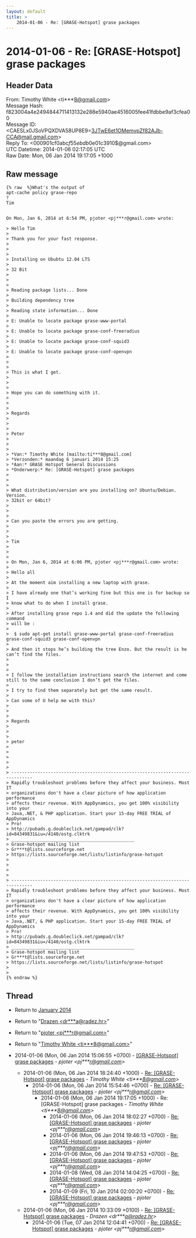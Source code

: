 ```yaml
---
layout: default
title: >
    2014-01-06 - Re: [GRASE-Hotspot] grase packages
---
```


# 2014-01-06 - Re: [GRASE-Hotspot] grase packages

## Header Data

From: Timothy White \<ti***8@gmail.com\><br>
Message Hash: f823004a4e2494844711413132e288e5940ae4516005fee41fdbbe9af3cfea00<br>
Message ID: \<CAESLx0JSoVPQXDVA58UP8E9=3JTwE6et1OMemvpZf82AJb-CCA@mail.gmail.com\><br>
Reply To: \<000901cf0abc$f55ebdb0$e01c3910$@gmail.com\><br>
UTC Datetime: 2014-01-06 02:17:05 UTC<br>
Raw Date: Mon, 06 Jan 2014 19:17:05 +1000<br>

## Raw message

```
{% raw  %}What's the output of
apt-cache policy grase-repo
?
Tim


On Mon, Jan 6, 2014 at 6:54 PM, pjoter <pj***r@gmail.com> wrote:

> Hello Tim
>
> Thank you for your fast response.
>
>
>
> Installing on Ububtu 12.04 LTS
>
> 32 Bit
>
>
>
> Reading package lists... Done
>
> Building dependency tree
>
> Reading state information... Done
>
> E: Unable to locate package grase-www-portal
>
> E: Unable to locate package grase-conf-freeradius
>
> E: Unable to locate package grase-conf-squid3
>
> E: Unable to locate package grase-conf-openvpn
>
>
>
> This is what I get.
>
>
>
> Hope you can do something with it.
>
>
>
> Regards
>
>
>
> Peter
>
>
>
> *Van:* Timothy White [mailto:ti***8@gmail.com]
> *Verzonden:* maandag 6 januari 2014 15:25
> *Aan:* GRASE Hotspot General Discussions
> *Onderwerp:* Re: [GRASE-Hotspot] grase packages
>
>
>
> What distribution/version are you installing on? Ubuntu/Debian. Version.
> 32bit or 64bit?
>
>
>
> Can you paste the errors you are getting.
>
>
>
> Tim
>
>
>
> On Mon, Jan 6, 2014 at 6:06 PM, pjoter <pj***r@gmail.com> wrote:
>
> Hello all
>
> At the moment aim installing a new laptop with grase.
>
> I have already one that’s working fine but this one is for backup so I
> know what to do when I install grase.
>
> After installing grase repo 1.4 and did the update the following command
> will be :
>
>  $ sudo apt-get install grase-www-portal grase-conf-freeradius grase-conf-squid3 grase-conf-openvpn
>
> And then it stops he’s building the tree Enzo. But the result is he can’t find the files.
>
>
>
> I follow the installation instructions search the internet and come still to the same conclusion I don’t get the files.
>
> I try to find them separately but get the same result.
>
> Can some of U help me with this?
>
>
>
> Regards
>
>
>
> peter
>
>
>
>
>
> ------------------------------------------------------------------------------
> Rapidly troubleshoot problems before they affect your business. Most IT
> organizations don't have a clear picture of how application performance
> affects their revenue. With AppDynamics, you get 100% visibility into your
> Java,.NET, & PHP application. Start your 15-day FREE TRIAL of AppDynamics
> Pro!
> http://pubads.g.doubleclick.net/gampad/clk?id=84349831&iu=/4140/ostg.clktrk
> _______________________________________________
> Grase-hotspot mailing list
> Gr***t@lists.sourceforge.net
> https://lists.sourceforge.net/lists/listinfo/grase-hotspot
>
>
>
>
> ------------------------------------------------------------------------------
> Rapidly troubleshoot problems before they affect your business. Most IT
> organizations don't have a clear picture of how application performance
> affects their revenue. With AppDynamics, you get 100% visibility into your
> Java,.NET, & PHP application. Start your 15-day FREE TRIAL of AppDynamics
> Pro!
> http://pubads.g.doubleclick.net/gampad/clk?id=84349831&iu=/4140/ostg.clktrk
> _______________________________________________
> Grase-hotspot mailing list
> Gr***t@lists.sourceforge.net
> https://lists.sourceforge.net/lists/listinfo/grase-hotspot
>
>
{% endraw %}
```

## Thread

+ Return to [January 2014](/archive/2014/01)

+ Return to "[Drazen <dr***a<span>@</span>radez.hr>](/authors/dr___a_at_radez_hr)"
+ Return to "[pjoter <pj***r<span>@</span>gmail.com>](/authors/pj___r_at_gmail_com)"
+ Return to "[Timothy White <ti***8<span>@</span>gmail.com>](/authors/ti___8_at_gmail_com)"

+ 2014-01-06 (Mon, 06 Jan 2014 15:06:55 +0700) - [[GRASE-Hotspot] grase packages](/archive/2014/01/ee8589369ef3f35400f7451c9a17c2781a0e6f00600ae2ffbea698035038c890) - _pjoter \<pj***r@gmail.com\>_
  + 2014-01-06 (Mon, 06 Jan 2014 18:24:40 +1000) - [Re: [GRASE-Hotspot] grase packages](/archive/2014/01/228441e0bf2ec03fbbed412509a6378e92187bc58be39fd8e2cf5452c348e657) - _Timothy White \<ti***8@gmail.com\>_
    + 2014-01-06 (Mon, 06 Jan 2014 15:54:46 +0700) - [Re: [GRASE-Hotspot] grase packages](/archive/2014/01/a997824c221ecd97accfa8215f5aee26ddcc0f5cb831998333f2753f953cdab5) - _pjoter \<pj***r@gmail.com\>_
      + 2014-01-06 (Mon, 06 Jan 2014 19:17:05 +1000) - Re: [GRASE-Hotspot] grase packages - _Timothy White \<ti***8@gmail.com\>_
        + 2014-01-06 (Mon, 06 Jan 2014 18:02:27 +0700) - [Re: [GRASE-Hotspot] grase packages](/archive/2014/01/e4b14b746d7835240dc49c6571a4c4753aaa1209adf9ead642aa23f23f8b3d73) - _pjoter \<pj***r@gmail.com\>_
        + 2014-01-06 (Mon, 06 Jan 2014 19:46:13 +0700) - [Re: [GRASE-Hotspot] grase packages](/archive/2014/01/bbf6de3b83f338e08eacbdc9127818f404ca897804d9b3592e8197b2b85f6526) - _pjoter \<pj***r@gmail.com\>_
        + 2014-01-06 (Mon, 06 Jan 2014 19:47:53 +0700) - [Re: [GRASE-Hotspot] grase packages](/archive/2014/01/9942318697a9e21efe6d88e03c7c2ba0bbcc5ccc43326d40cb2db10fb3b8fd4d) - _pjoter \<pj***r@gmail.com\>_
        + 2014-01-08 (Wed, 08 Jan 2014 14:04:25 +0700) - [Re: [GRASE-Hotspot] grase packages](/archive/2014/01/89d514c027de64f80bb2f19ddd70569dc5e4492e36c82175d5fa4b0383f21366) - _pjoter \<pj***r@gmail.com\>_
        + 2014-01-09 (Fri, 10 Jan 2014 02:00:20 +0700) - [Re: [GRASE-Hotspot] grase packages](/archive/2014/01/b14d9931274c47f9e753343a5e2098d898011e0daa5d2f05626640eb35356564) - _pjoter \<pj***r@gmail.com\>_
  + 2014-01-06 (Mon, 06 Jan 2014 10:33:09 +0100) - [Re: [GRASE-Hotspot] grase packages](/archive/2014/01/0ac3585d0df578682faf8f009fd28c5caa417c9c1f7db4132c6527bf187b1483) - _Drazen \<dr***a@radez.hr\>_
    + 2014-01-06 (Tue, 07 Jan 2014 12:04:41 +0700) - [Re: [GRASE-Hotspot] grase packages](/archive/2014/01/0a42a8f0fd274479c5d09283a1657efeca7557e7681e47b0a2c7d0bbb8c76eb4) - _pjoter \<pj***r@gmail.com\>_


